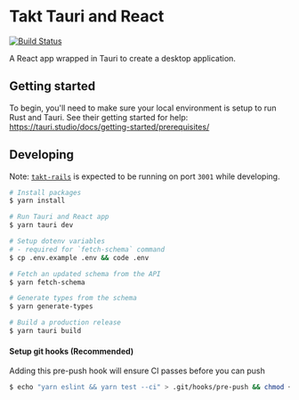 # Takt Tauri and React

[![Build Status](https://takt.semaphoreci.com/badges/takt-tauri/branches/main.svg?style=shields&key=8ededc6a-36b1-4d2b-ae97-90716424378d)](https://takt.semaphoreci.com/projects/takt-tauri)

A React app wrapped in Tauri to create a desktop application.

## Getting started

To begin, you'll need to make sure your local environment is setup to run Rust and Tauri.
See their getting started for help: https://tauri.studio/docs/getting-started/prerequisites/

## Developing

Note: [`takt-rails`](https://github.com/takt-co/takt-rails) is expected to be running on port `3001` while developing.

```sh
# Install packages
$ yarn install

# Run Tauri and React app
$ yarn tauri dev

# Setup dotenv variables
# - required for `fetch-schema` command
$ cp .env.example .env && code .env

# Fetch an updated schema from the API
$ yarn fetch-schema

# Generate types from the schema
$ yarn generate-types

# Build a production release
$ yarn tauri build
```

#### Setup git hooks (Recommended)

Adding this pre-push hook will ensure CI passes before you can push

```sh
$ echo "yarn eslint && yarn test --ci" > .git/hooks/pre-push && chmod +x .git/hooks/pre-push
```
